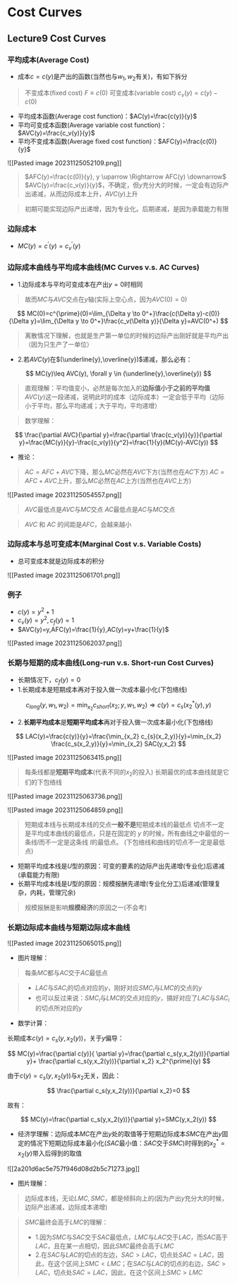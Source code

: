 # Cost Curves

## Lecture9 Cost Curves

### 平均成本(Average Cost)

+ 成本$c=c(y)$是产出的函数(当然也与$w_1,w_2$有关)，有如下拆分

> 不变成本(fixed cost) $F\equiv c(0)$
> 可变成本(variable cost) $c_v(y)=c(y)-c(0)$

+ 平均成本函数(Average cost function)：$AC(y)=\frac{c(y)}{y}$
+ 平均可变成本函数(Average variable cost function)：$AVC(y)=\frac{c_v(y)}{y}$
+ 平均不变成本函数(Average fixed cost function)：$AFC(y)=\frac{c(0)}{y}$

![[Pasted image 20231125052109.png]]

> $AFC(y)=\frac{c(0)}{y}, y \uparrow \Rightarrow AFC(y) \downarrow$
> $AVC(y)=\frac{c_v(y)}{y}$，不确定，但$y$充分大的时候，一定会有边际产出递减，从而边际成本上升，$AVC(y)$上升

> 初期可能实现边际产出递增，因为专业化。后期递减，是因为承载能力有限

### 边际成本

+ $MC(y)=c^{\prime}(y)=c^{\prime}_{v}(y)$

### 边际成本曲线与平均成本曲线(MC Curves v.s. AC Curves)

+ 1.边际成本与平均可变成本在产出$y=0$时相同

> 故而$MC$与$AVC$交点在$y$轴(实际上空心点，因为$AVC(0)=0$)

$$
MC(0)=c^{\prime}(0)=\lim_{\Delta y \to 0^+}\frac{c(\Delta y)-c(0)}{\Delta y}=\lim_{\Delta y \to 0^+}\frac{c_v(\Delta y)}{\Delta y}=AVC(0^+)
$$

> 离散情况下理解，也就是生产第一单位的时候的边际产出刚好就是平均产出（因为只生产了一单位）

+ 2.若$AVC(y)$在$(\underline{y},\overline{y})$递减，那么必有：

$$
MC(y)\leq AVC(y), \forall y \in (\underline{y},\overline{y})
$$

> 直观理解：平均值变小，必然是每次加入的**边际值小于之前的平均值**
> $AVC(y)$这一段递减，说明此时的成本（边际成本）一定会低于平均（边际小于平均，那么平均递减；大于平均，平均递增）

> 数学理解：

$$
\frac{\partial AVC}{\partial y}=\frac{\partial \frac{c_v(y)}{y}}{\partial y}=\frac{MC(y)}{y}-\frac{c_v(y)}{y^2}=\frac{1}{y}(MC(y)-AVC(y))
$$

+ 推论：

> $AC=AFC+AVC$下降，那么$MC$必然在$AVC$下方(当然也在$AC$下方)
> $AC=AFC+AVC$上升，那么$MC$必然在$AC$上方(当然也在$AVC$上方)

![[Pasted image 20231125054557.png]]

> $AVC$最低点是$AVC$与$MC$交点
> $AC$最低点是$AC$与$MC$交点

> $AVC$ 和 $AC$ 的间距是$AFC$，会越来越小

### 边际成本与总可变成本(Marginal Cost v.s. Variable Costs)

+ 总可变成本就是边际成本的积分

![[Pasted image 20231125061701.png]]

### 例子

+ $c(y)=y^2+1$
+ $c_v(y)=y^2, c_f(y)=1$
+ $AVC(y)=y,AFC(y)=\frac{1}{y},AC(y)=y+\frac{1}{y}$

![[Pasted image 20231125062037.png]]

### 长期与短期的成本曲线(Long-run v.s. Short-run Cost Curves)

+ 长期情况下，$c_f(y)=0$
+ 1.长期成本是短期成本再对于投入做一次成本最小化(下包络线)

$$
c_{long}(y,w_1,w_2)=\min_{x_2} c_{short}(x_2;y,w_1,w_2) \Rightarrow c(y)=c_s(x_2^{*}(y),y)
$$

+ 2.**长期平均成本**是**短期平均成本**再对于投入做一次成本最小化(下包络线)

$$
LAC(y)=\frac{c(y)}{y}=\frac{\min_{x_2} c_{s}(x_2,y)}{y}=\min_{x_2} \frac{c_s(x_2,y)}{y}=\min_{x_2} SAC(y,x_2)
$$

![[Pasted image 20231125063415.png]]

> 每条线都是**短期平均成本**(代表不同的$x_2$的投入)
> 长期最优的成本曲线就是它们的下包络线

![[Pasted image 20231125063736.png]]

![[Pasted image 20231125064859.png]]

> 短期成本线与长期成本线的交点**一般不是**短期成本线的最低点
> 切点不一定是平均成本曲线的最低点，只是在固定的 $y$ 的时候，所有曲线之中最低的一条线$l$而不一定是这条线 $l$的最低点。 (下包络线和曲线的切点不一定是最低点)

+ 短期平均成本线是$U$型的原因：可变的要素的边际产出先递增(专业化)后递减(承载能力有限)
+ 长期平均成本线是$U$型的原因：规模报酬先递增(专业化分工)后递减(管理复杂，内耗，管理冗余)

> 规模报酬是影响**规模经济**的原因之一(不会考)

### 长期边际成本曲线与短期边际成本曲线

![[Pasted image 20231125065015.png]]

+ 图片理解：

> 每条$MC$都与$AC$交于$AC$最低点

> + $LAC$与$SAC_i$的切点对应的$y$，刚好对应$SMC_i$与$LMC$的交点的$y$
> + 也可以反过来说：$SMC_i$与$LMC$的交点对应的$y$，搞好对应了$LAC$与$SAC_i$的切点所对应的$y$

+ 数学计算：

长期成本$c(y)=c_s(y,x_2(y))$，关于$y$偏导：

$$
MC(y)=\frac{\partial c(y)}{ \partial y}=\frac{\partial c_s(y,x_2(y))}{\partial y}+ \frac{\partial c_s(y,x_2(y))}{\partial x_2} x_2^{\prime}(y)
$$

由于$c(y)=c_s(y,x_2(y))$与$x_2$无关，因此：

$$
\frac{\partial c_s(y,x_2(y))}{\partial x_2}=0
$$

故有：

$$
MC(y)=\frac{\partial c_s(y,x_2(y))}{\partial y}=SMC(y,x_2(y))
$$

+ 经济学理解：边际成本$MC$在产出$y$处的取值等于短期边际成本$SMC$在产出$y$固定的情况下短期边际成本最小化($SAC$最小值：$SAC$交于$SMC$)时得到的$x_2^*=x_2(y)$带入后得到的取值

![[2a201d6ac5e757f946d08d2b5c71273.jpg]]

+ 图片理解：

> 边际成本线，无论$LMC,SMC$，都是倾斜向上的(因为产出$y$充分大的时候，边际产出递减，边际成本递增)

> $SMC$最终会高于$LMC$的理解：
>
> + 1.因为$SMC$与$SAC$交于$SAC$最低点，$LMC$与$LAC$交于$LAC$，而$SAC$高于$LAC$，且在某一点相切，因此$SMC$最终会高于$LMC$
> + 2.在$SAC$与$LAC$的切点的左边，$SAC>LAC$，切点处$SAC=LAC$，因此，在这个区间上$SMC<LMC$；在$SAC$与$LAC$的切点的右边，$SAC>LAC$，切点处$SAC=LAC$，因此，在这个区间上$SMC>LMC$
